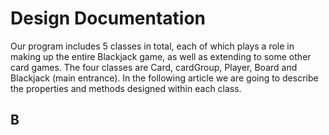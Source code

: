 # Design Documentation
Our program includes 5 classes in total, each of which plays a role in making up the entire Blackjack game, as well as extending to some other card games. The four classes are Card, cardGroup, Player, Board and Blackjack (main entrance). In the following article we are going to describe the properties and methods designed within each class.

## B
<!--stackedit_data:
eyJoaXN0b3J5IjpbLTkxMTE1OTYzNywxMjk4Mjk1ODYyXX0=
-->